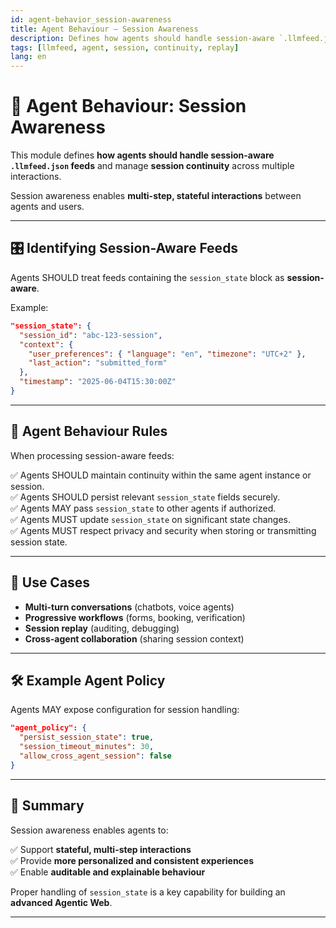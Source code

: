 ```yaml
---
id: agent-behavior_session-awareness
title: Agent Behaviour — Session Awareness
description: Defines how agents should handle session-aware `.llmfeed.json` feeds and manage session continuity.
tags: [llmfeed, agent, session, continuity, replay]
lang: en
---
```


# 🔁 Agent Behaviour: Session Awareness

This module defines **how agents should handle session-aware `.llmfeed.json` feeds** and manage **session continuity** across multiple interactions.

Session awareness enables **multi-step, stateful interactions** between agents and users.

---

## 🎛️ Identifying Session-Aware Feeds

Agents SHOULD treat feeds containing the `session_state` block as **session-aware**.

Example:

```json
"session_state": {
  "session_id": "abc-123-session",
  "context": {
    "user_preferences": { "language": "en", "timezone": "UTC+2" },
    "last_action": "submitted_form"
  },
  "timestamp": "2025-06-04T15:30:00Z"
}
```

---

## 🚦 Agent Behaviour Rules

When processing session-aware feeds:

✅ Agents SHOULD maintain continuity within the same agent instance or session.  
✅ Agents SHOULD persist relevant `session_state` fields securely.  
✅ Agents MAY pass `session_state` to other agents if authorized.  
✅ Agents MUST update `session_state` on significant state changes.  
✅ Agents MUST respect privacy and security when storing or transmitting session state.

---

## 🔄 Use Cases

- **Multi-turn conversations** (chatbots, voice agents)
- **Progressive workflows** (forms, booking, verification)
- **Session replay** (auditing, debugging)
- **Cross-agent collaboration** (sharing session context)

---

## 🛠️ Example Agent Policy

Agents MAY expose configuration for session handling:

```json
"agent_policy": {
  "persist_session_state": true,
  "session_timeout_minutes": 30,
  "allow_cross_agent_session": false
}
```

---

## 📡 Summary

Session awareness enables agents to:

✅ Support **stateful, multi-step interactions**  
✅ Provide **more personalized and consistent experiences**  
✅ Enable **auditable and explainable behaviour**  

Proper handling of `session_state` is a key capability for building an **advanced Agentic Web**.

---
